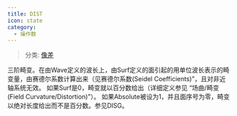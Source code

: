 ```yaml
---
title: DIST
icon: state
category:
  - 操作数
---
```


> 分类: [像差](/hb/operands/131/885/  "Zemax 操作数 像差")

三阶畸变。在由Wave定义的波长上，由Surf定义的面引起的用单位波长表示的畸变量，由赛德尔系数计算出来（见赛德尔系数(Seidel Coefficients)”，且对非近轴系统无效。 
如果Surf是0，畸变就以百分数给出（详细定义参见 “场曲/畸变(Field Curvature/Distortion)”）。 
如果Absolute被设为1，并且面序号为零，畸变以绝对长度给出而不是百分数。参见DISG。
